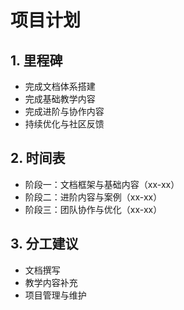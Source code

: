 # 项目计划

## 1. 里程碑
- 完成文档体系搭建
- 完成基础教学内容
- 完成进阶与协作内容
- 持续优化与社区反馈

## 2. 时间表
- 阶段一：文档框架与基础内容（xx-xx）
- 阶段二：进阶内容与案例（xx-xx）
- 阶段三：团队协作与优化（xx-xx）

## 3. 分工建议
- 文档撰写
- 教学内容补充
- 项目管理与维护